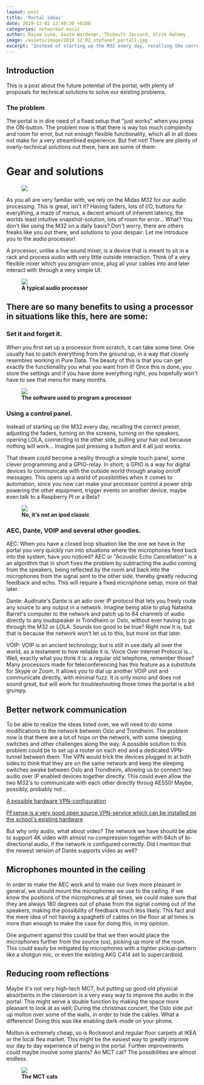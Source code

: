 ```yaml
---
layout: post
title: 'Portal ideas'
date: 2019-12-02 13:40:30 +0100
categories: networked-music
author: Rayam Luna, Gaute Wardenær, Thibault Jaccard, Ulrik Halmøy
image: /assets/image/2019_12_02_stefanof_portal1.jpg
excerpt: 'Instead of starting up the M32 every day, recalling the correct preset, adjusting the faders, turning on the screens, turning on the speakers, opening LOLA, connecting to the other side, pulling your hair out because nothing will work... Imagine just pressing a button and it all just works. '
---
```


## Introduction

This is a post about the future potential of the portal, with plenty of proposals for technical solutions to solve our existing problems.


### The problem
The portal is in dire need of a fixed setup that "just works" when you press the ON-button. The problem now is that there is way too much complexity and room for error, but not enough flexible functionality, which all in all does not make for a very streamlined experience. But fret not! There are plenty of overly-technical solutions out there, here are some of them:

# Gear and solutions
<figure>
<img src="https://www.uio.no/english/studies/programmes/mct-master/blog/assets/image/2019_12_02_stefanof_gearheaven.gif" align="center" />
<figcaption><strong>   </strong></figcaption>
</figure>

As you all are very familiar with, we rely on the Midas M32 for our audio processing. This is great, isn't it? Having faders, lots of I/O, buttons for everything, a maze of menus, a decent amount of inherent latency, the worlds least intuitive snapshot-solution, lots of room for error... What? You don't like using the M32 on a daily basis? Don't worry, there are others freaks like you out there, and solutions to your despair: Let me introduce you to the audio processor!

A processor, unlike a live sound mixer, is a device that is meant to sit in a rack and process audio with very little outside interaction. Think of a very flexible mixer which you program once, plug all your cables into and later interact with through a very simple UI.

<figure>
<img src="/assets/image/2019_12_02_stefanof_tesira.jpg" align="center" />
<figcaption><strong> A typical audio processor </strong></figcaption>
</figure>

## There are so many benefits to using a processor in situations like this, here are some:

### Set it and forget it.

When you first set up a processor from scratch, it can take some time. One usually has to patch everything from the ground up, in a way that closely resembles working in Pure Data. The beauty of this is that you can get exactly the functionality you what you want from it! Once this is done, you store the settings and if you have done everything right, you hopefully won't have to see that menu for many months.

<figure>
<img src="/assets/image/2019_12_02_stefanof_tesira_software.png" align="center" />
<figcaption><strong>The software used to program a processor</strong></figcaption>
</figure>

### Using a control panel.
Instead of starting up the M32 every day, recalling the correct preset, adjusting the faders, turning on the screens, turning on the speakers, opening LOLA, connecting to the other side, pulling your hair out because nothing will work... Imagine just pressing a button and it all just works.

That dream could become a reality through a simple touch panel, some clever programming and a GPIO-relay. In short; a GPIO is a way for digital devices to communicate with the outside world through analog on/off messages. This opens up a world of possibilities when it comes to automation, since you now can make your processor control a power strip powering the other equipment, trigger events on another device, maybe even talk to a Raspberry PI or a Bela?

<figure>
<img src="/assets/image/2019_12_02_stefanof_biamp_controller.png" align="center" />
<figcaption><strong>No, it's not an ipod classic</strong></figcaption>
</figure>


### AEC, Dante, VOIP and several other goodies.
AEC: When you have a closed loop situation like the one we have in the portal you very quickly run into situations where the microphones feed back into the system, have you noticed? AEC or "Acoustic Echo Cancellation" is a an algorithm that in short fixes the problem by subtracting the audio coming from the speakers, being reflected by the room and back into the microphones from the signal sent to the other side, thereby greatly reducing feedback and echo. This will require a fixed microphone setup, more on that later.

Dante: Audinate's Dante is an adio over IP protocol that lets you freely route any source to any output in a network. Imagine being able to plug Natasha Barret's computer to the network and patch up to 64 channels of audio directly to any loudspeaker in Trondheim or Oslo, without ever having to go through the M32 or LOLA. Sounds too good to be true? Right now it is, but that is because the network won't let us to this, but more on that later.

VOIP: VOIP is an ancient technology, but is still in use daily all over the world, as a testament to how reliable it is. Voice Over Internet Protocol is... Well, exactly what you think it is: a regular old telephone, remember those?  Many processors made for teleconferencing has this feature as a substitute for Skype or Zoom. It allows you to dial up another VOIP unit and communicate directly, with minimal fuzz. It is only mono and does not sound great, but will work for troubleshooting those times the portal is a bit grumpy.

## Better network communication

To be able to realize the ideas listed over, we will need to do some modifications to the network between Oslo and Trondheim. The problem now is that there are a lot of hops on the network, with some sleeping switches and other challenges along the way. A possible solution to this problem could be to set up a router on each end and a dedicated VPN-tunnel between them. The VPN would trick the devices plugged in at both sides to think that they are on the same network and keep the sleeping switches awake between Oslo and Trondheim, allowing us to connect two audio over IP enabled devices together directly. This could even allow the two M32's to communicate with each other directly throug AES50! Maybe, possibly, probably not...

<a href="https://help.ubnt.com/hc/en-us/articles/115011377588-EdgeRouter-Route-Based-Site-to-Site-IPsec-VPN" target="_blank">A possible hardware VPN-configuration </a>

<a href="https://www.pfsense.org/" target="_blank"> PFsense is a very good open source VPN-service which can be installed on the school's existing hardware </a>

But why only audio, what about video?
The network we have should be able to support 4K video with almost no compression together with 64ch of bi-directional audio, if the network is configured correctly. Did I mention that the newest version of Dante supports video as well?


## Microphones mounted in the ceiling

In order to make the AEC work and to make our lives more pleasant in general, we should mount the microphones we use to the ceiling. If we know the positions of the microphones at all times, we could make sure that they are always 180 degrees out of phase from the signal coming out of the speakers, making the possibility of feedback much less likely. This fact and the mere idea of not having a spaghetti of cables on the floor at all times is more than enough to make the case for doing this, in my opinion.

One argument against this could be that we then would place the microphones further from the source (us), picking up more of the room. This could easily be mitigated by microphones with a tighter pickup-pattern like a shotgun mic, or even the existing AKG C414 set to supercardioid.

## Reducing room reflections

Maybe it's not very high-tech MCT, but putting up good old physical absorbents in the classroom is a very easy way to improve the audio in the portal. This might serve a double function by making the space more pleasant to look at as well; During the christmas concert, the Oslo side put up molton over some of the walls, in order to hide the cables. What a difference! Doing this was like enabling dark-mode on your phone.

Molton is extremely cheap, so is Rockwool and regular floor carpets at IKEA or the local flea market. This might be the easiest way to greatly improve our day to day experience of being in the portal. Further improvements could maybe involve some plants? An MCT cat? The possibilities are almost endless.
<figure>
<img src="/assets/image/2019_12_02_stefanof_cat.jpg" align="center" />
<figcaption><strong>The MCT cats</strong></figcaption>
</figure>
